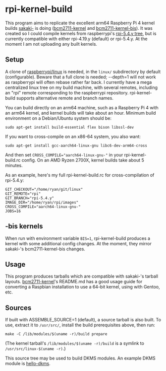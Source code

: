 # rpi-kernel-build

This program aims to replicate the excellent arm64 Raspberry Pi 4 kernel builds [sakaki-](https://github.com/sakaki-) is doing ([bcm2711-kernel](https://github.com/sakaki-/bcm2711-kernel) and [bcm2711-kernel-bis](https://github.com/sakaki-/bcm2711-kernel-bis)).  It was created so I could compile kernels from raspberrypi's [rpi-5.4.y tree](https://github.com/raspberrypi/linux/tree/rpi-5.4.y), but is currently compatible with either rpi-4.19.y (default) or rpi-5.4.y.  At the moment I am not uploading any built kernels.

## Setup

A clone of [raspberrypi/linux](https://github.com/raspberrypi/linux) is needed, in the ```linux/``` subdirectory by default (configurable).  Beware that a full clone is needed; --depth=1 will not work as raspberrypi will often rebase rather far back.  I currently have a mega centralized linux tree on my build machine, with several remotes, including an "rpi" remote corresponding to the raspberrypi repository.  rpi-kernel-build supports alternative remote and branch names.

You can build directly on an arm64 machine, such as a Raspberry Pi 4 with an arm64 kernel, and kernel builds will take about an hour.  Minimum build environment on a Debian/Ubuntu system should be:

```
sudo apt-get install build-essential flex bison libssl-dev
```

If you want to cross-compile on an x86-64 system, you also want:

```
sudo apt-get install gcc-aarch64-linux-gnu libc6-dev-arm64-cross
```

And then set ```CROSS_COMPILE="aarch64-linux-gnu-"``` in your rpi-kernel-build.rc config.  On an AMD Ryzen 2700X, kernel builds take about 5 minutes.

As an example, here's my full rpi-kernel-build.rc for cross-compilation of rpi-5.4.y:

```
GIT_CHECKOUT="/home/ryan/git/linux"
GIT_REMOTE="rpi"
GIT_BRANCH="rpi-5.4.y"
IMAGE_DIR="/home/ryan/rpi/images"
CROSS_COMPILE="aarch64-linux-gnu-"
JOBS=16
```

## -bis kernels

When run with environment variable ```BIS=1```, rpi-kernel-build produces a kernel with some additional config changes.  At the moment, they mirror sakaki-'s  bcm2711-kernel-bis changes.

## Usage

This program produces tarballs which are compatible with sakaki-'s tarball layouts.  [bcm2711-kernel](https://github.com/sakaki-/bcm2711-kernel)'s README.md has a good usage guide for converting a Raspbian installation to use a 64-bit kernel, using with Gentoo, etc.

## Sources

If built with ASSEMBLE_SOURCE=1 (default), a source tarball is also built.  To use, extract it to ```/usr/src/```, install the build prerequisites above, then run:

```
make -C /lib/modules/$(uname -r)/build prepare
```

(The kernel tarball's ```/lib/modules/$(uname -r)/build``` is a symlink to ```/usr/src/linux-$(uname -r)```.)

This source tree may be used to build DKMS modules.  An example DKMS module is [hello-dkms](https://github.com/rfinnie/hello-dkms).
